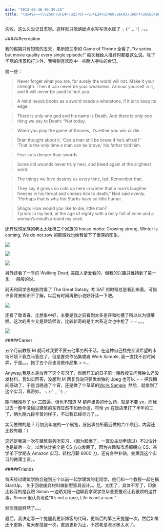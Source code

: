 ```yaml
---
date: "2013-05-16 05:39:25"
title: "\u5495~~(\u256F\uFE4F\u2570)~~\u4E24\u5468\u6CA1\u66F4\u65B0\uFF01"
---
```


失败，这么久没记日志呀。这样就只能蜻蜓点水写写流水账了 ╮(╯_╰)╭。。

#####Recreation

我的假期只有短短的五天，果断把三季的 Game of Throne 全看了，”tv series but movie quality every single episode!” 每次我给人推荐时都要这么说。除了华丽的场景和打斗外，我特别喜欢剧中一些耐人寻味的台词。

摘一些：

> Never forget what you are, for surely the world will not. Make it your strength. Then it can never be your weakness. Armour yourself in it, and it will never be used to hurt you.

> A mind needs books as a sword needs a whetstone, if it is to keep its edge.

> There is only one god and his name is Death. And there is only one thing we say to Death: “Not today.

> When you play the game of thrones, it’s either you win or die.

> Bran thought about it. ‘Can a man still be brave if he’s afraid?’  
>  ‘That is the only time a man can be brave,’ his father told him.

> Fear cuts deeper than swords.

> Some old wounds never truly heal, and bleed again at the slightest word.

> The things we love destroy us every time, lad. Remember that.

> They say it grows so cold up here in winter that a man’s laughter freezes in his throat and chokes him to death,” Ned said evenly. “Perhaps that is why the Starks have so little humor.

> Shaga: How would you like to die, little man?  
>  Tyrion: In my bed, at the age of eighty with a belly full of wine and a woman’s mouth around my cock.

还有玫瑰家族的老太太吐槽三个家族的 house motto: Growing strong, Winter is coming, We do not sow 的那段戏也给我留下了很深的印象。

![](https://architech-blog.s3-ap-southeast-1.amazonaws.com/content/images/uploads/2013/05/got-game-of-thrones-27766517-1280-1024.jpg)

![](https://architech-blog.s3-ap-southeast-1.amazonaws.com/content/images/uploads/2013/05/144539.jpg)

![](https://architech-blog.s3-ap-southeast-1.amazonaws.com/content/images/uploads/2013/05/game-of-thrones.jpg)

另外还看了一季的 Walking Dead, 美国人挺爱看的，但我的兴趣只维持到了第一季, 一般般的说。

前天和同学去电影院看了 The Great Gatsby, 考 SAT 的时候总是看到来着。可惜许多背景知识不了解，以后有时间再把小说好好读一下吧。

![](https://architech-blog.s3-ap-southeast-1.amazonaws.com/content/images/uploads/2013/05/Great-Gatsby-wallpaper_03.jpg)

还看了致青春，比想象中好，主要是我之前看到太多差评和吐槽了所以以为很糟糕。这次的男主又是建筑师诶，比较新奇的是土木系这次也中枪了 = = 。。。

![](https://architech-blog.s3-ap-southeast-1.amazonaws.com/content/images/uploads/2013/05/53f6e3303eb6b93d48e19f16278_p1_mk1.jpg)

#####Career

五个月前教授 M 就问过我要不要去他事务所干活，在这种自己找完全没希望的市场环境下我立马答应了，但是要交作品集或者 Work Sample, 我一直找不到时间弄，于是。。。拖了五个月也没做作品集 > <…

Anyway,我基本是放弃了这个实习了，然而开工的日子前一晚教授又问我肿么还没发材料，我如实回答，没想到 M 回复我说只要发单独的 Jpeg 也可以 = = 把我瞬间感动了，于是当晚通了个宵，还是做了个草草的[Work Sample](https://architech-blog.s3-ap-southeast-1.amazonaws.com/content/images/uploads/2013/05/workSampleDraft.pdf)  然后，就拿到了这个实习，真奇妙。 ╮(╯_╰)╭

期间我推荐了 yx 三四遍，但也不知道 M 葫芦里卖的什么药，就是不要 yx，而我过去一整年没碰过建筑的东西显然不如他合适，可怜 yx 在饭店里打了半年的工了，朝九晚九巨辛苦的样子，不过我已经尽力了。。

实习要做的是 7 月初到年底的一个展览，展出事务所最近做的六个项目，内容还比较有趣：）

这还是我第一次在建筑事务所实习，（因为颓爆了，一直没主动申请过）不过估计也是最后一次。以后估计完全是 CS 方向发展了，因为兴趣和市场都朝向 CS，某学弟下学期去 Amazon 实习，轻松月薪 6000 刀，还有各种补贴，完爆我这个实习的微薄工资。。

#####Friends

每天经过建筑学院会碰到三个以前一起学建筑的老同学，他们和一个教授一起在搞 StartUp， 关于回收废弃材料做新型家具设计。。厄，太困了，具体不写了，印象比较深的是我跟 Simon 一边晒太阳一边聊我拿双学位毕业要推迟让我很烦的这件事，Simon 很认真地说“It’s not a race, Life is not a race.”

然后我就释然了。。。

最后，我决定写一个提醒我更新博客的代码，更新后的第三天提醒一次，然后如果还不更新，每天都提醒一次，直到更新为止，不然老是流水账太水了。
